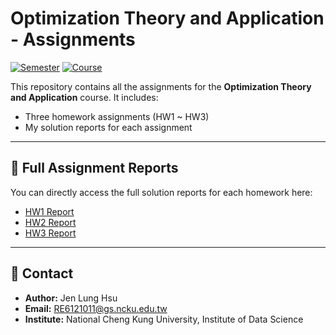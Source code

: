 # Optimization Theory and Application - Assignments

[![Semester](https://img.shields.io/badge/Semester-Fall%202023-blue)]() [![Course](https://img.shields.io/badge/Course-Optimization%20Theory%20and%20Application-orange)]()

This repository contains all the assignments for the **Optimization Theory and Application** course. It includes:
- Three homework assignments (HW1 ~ HW3)
- My solution reports for each assignment

---

## 📄 Full Assignment Reports
You can directly access the full solution reports for each homework here:
- [HW1 Report](./HW1/HW1.pdf)
- [HW2 Report](./HW2/HW2.pdf)
- [HW3 Report](./HW3/HW3.pdf)

---

## 📝 Contact
- **Author:** Jen Lung Hsu
- **Email:** RE6121011@gs.ncku.edu.tw
- **Institute:** National Cheng Kung University, Institute of Data Science
